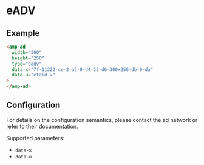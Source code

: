 <!---
Copyright 2015 The AMP HTML Authors. All Rights Reserved.

Licensed under the Apache License, Version 2.0 (the "License");
you may not use this file except in compliance with the License.
You may obtain a copy of the License at

      http://www.apache.org/licenses/LICENSE-2.0

Unless required by applicable law or agreed to in writing, software
distributed under the License is distributed on an "AS-IS" BASIS,
WITHOUT WARRANTIES OR CONDITIONS OF ANY KIND, either express or implied.
See the License for the specific language governing permissions and
limitations under the License.
-->

# eADV

## Example

```html
<amp-ad
  width="300"
  height="250"
  type="eadv"
  data-x="7f-11322-ce-2-a3-0-d4-23-d6-300x250-db-0-da"
  data-u="etaid.v"
>
</amp-ad>
```

## Configuration

For details on the configuration semantics, please contact the ad network or refer to their documentation.

Supported parameters:

-   `data-x`
-   `data-u`
